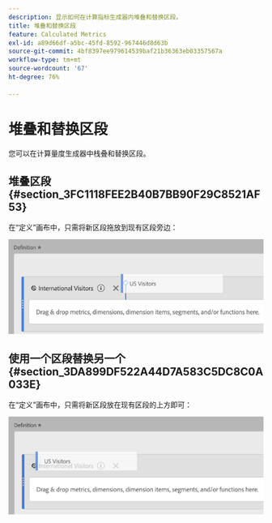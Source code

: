 ```yaml
---
description: 显示如何在计算指标生成器内堆叠和替换区段。
title: 堆叠和替换区段
feature: Calculated Metrics
exl-id: a89d66df-a5bc-45fd-8592-967446d8d63b
source-git-commit: 4bf8397ee979614539baf21b36363eb03357567a
workflow-type: tm+mt
source-wordcount: '67'
ht-degree: 76%

---
```


# 堆叠和替换区段

您可以在计算量度生成器中栈叠和替换区段。

## 堆叠区段 {#section_3FC1118FEE2B40B7BB90F29C8521AF53}

在“定义”画布中，只需将新区段拖放到现有区段旁边：

![](assets/cm_stack_seg.png)

## 使用一个区段替换另一个 {#section_3DA899DF522A44D7A583C5DC8C0A033E}

在“定义”画布中，只需将新区段放在现有区段的上方即可：

![](assets/cm_replace_seg.png)
